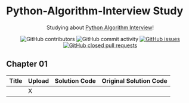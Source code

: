 # Python-Algorithm-Interview Study
<div align="center">


Studying about [Python Algorithm Interview](https://github.com/onlybooks/python-algorithm-interview)!<br>


![GitHub contributors](https://img.shields.io/github/contributors/Woni0204/Algorithm-Study)
![GitHub commit activity](https://img.shields.io/github/commit-activity/m/Woni0204/Algorithm-Study)
[![GitHub issues](https://img.shields.io/github/issues/Woni0204/Algorithm-Study?color=%232da44e)](https://github.com/Woni0204/Algorithm-Study/issues)
[![GitHub closed pull requests](https://img.shields.io/github/issues-pr-closed/Woni0204/Algorithm-Study?color=%238250df)](https://github.com/Woni0204/Algorithm-Study/pulls)

</div>

## Chapter 01
| Title | Upload | Solution Code | Original Solution Code |
| ------- | --- | ------ | ----- |
| | X | | |
